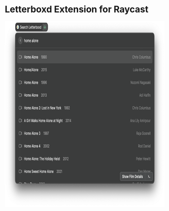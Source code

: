 # Letterboxd Extension for Raycast

<img alt="Search screen" src="./docs/search-screen.png" width="862px" height="586px" />
